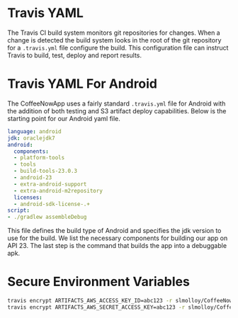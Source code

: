 # Travis YAML
The Travis CI build system monitors git repositories for changes. When a change
is detected the build system looks in the root of the git repository for a
```.travis.yml``` file configure the build. This configuration file can
instruct Travis to build, test, deploy and report results.

# Travis YAML For Android
The CoffeeNowApp uses a fairly standard ```.travis.yml``` file for Android with
the addition of both testing and S3 artifact deploy capabilities. Below is the
starting point for our Android yaml file.
```yaml
language: android
jdk: oraclejdk7
android:
  components:
  - platform-tools
  - tools
  - build-tools-23.0.3
  - android-23
  - extra-android-support
  - extra-android-m2repository
  licenses:
  - android-sdk-license-.+
script:
- ./gradlew assembleDebug
```
This file defines the build type of Android and specifies the jdk version to
use for the build. We list the necessary components for building our app on
API 23. The last step is the command that builds the app into a debuggable apk.
# Secure Environment Variables
```bash
travis encrypt ARTIFACTS_AWS_ACCESS_KEY_ID=abc123 -r slmolloy/CoffeeNowApp
travis encrypt ARTIFACTS_AWS_SECRET_ACCESS_KEY=abc123 -r slmolloy/CoffeeNowApp
```